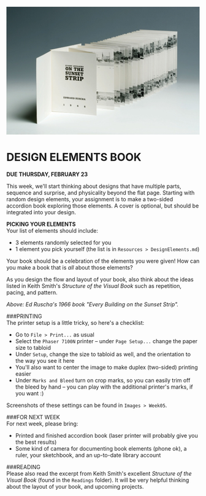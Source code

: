 ![Ed Ruscha's book "Every Building on the Sunset Strip"](https://raw.githubusercontent.com/jeffThompson/Design2/master/Images/Week05/EdRuscha_EveryBuildingOnTheSunsetStrip_1966.jpg)

DESIGN ELEMENTS BOOK
====

**DUE THURSDAY, FEBRUARY 23**

This week, we'll start thinking about designs that have multiple parts, sequence and surprise, and physicality beyond the flat page. Starting with random design elements, your assignment is to make a two-sided accordion book exploring those elements. A cover is optional, but should be integrated into your design.

**PICKING YOUR ELEMENTS**  
Your list of elements should include:  

* 3 elements randomly selected for you  
* 1 element you pick yourself (the list is in `Resources > DesignElements.md`)  

Your book should be a celebration of the elements you were given! How can you make a book that is *all* about those elements?

As you design the flow and layout of your book, also think about the ideas listed in Keith Smith's *Structure of the Visual Book* such as repetition, pacing, and pattern.

*Above: Ed Ruscha's 1966 book "Every Building on the Sunset Strip".*

###PRINTING  
The printer setup is a little tricky, so here's a checklist:

* Go to `File > Print...` as usual  
* Select the `Phaser 7100N` printer – under `Page Setup...` change the paper size to tabloid  
* Under `Setup`, change the size to tabloid as well, and the orientation to the way you see it here  
* You'll also want to center the image to make duplex (two-sided) printing easier  
* Under `Marks and Bleed` turn on crop marks, so you can easily trim off the bleed by hand – you can play with the additional printer's marks, if you want :)  

Screenshots of these settings can be found in `Images > Week05`.

###FOR NEXT WEEK  
For next week, please bring:

* Printed and finished accordion book (laser printer will probably give you the best results)  
* Some kind of camera for documenting book elements (phone ok), a ruler, your sketchbook, and an up-to-date library account  

###READING  
Please also read the excerpt from Keith Smith's excellent *Structure of the Visual Book* (found in the `Readings` folder). It will be very helpful thinking about the layout of your book, and upcoming projects.  

